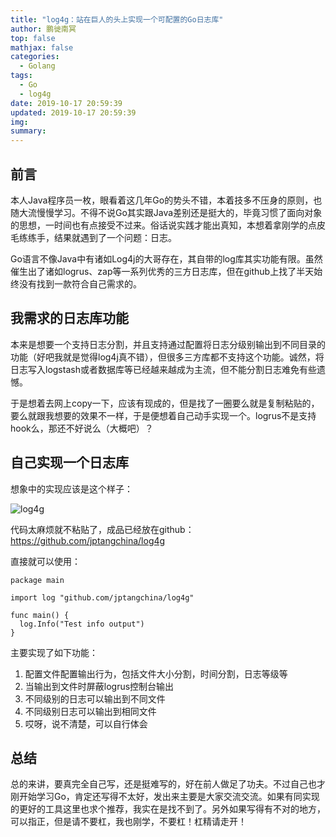 ```yaml
---
title: "log4g：站在巨人的头上实现一个可配置的Go日志库"
author: 鹏徙南冥
top: false
mathjax: false
categories:
  - Golang
tags:
  - Go
  - log4g
date: 2019-10-17 20:59:39
updated: 2019-10-17 20:59:39
img:
summary:
---
```


## 前言

本人Java程序员一枚，眼看着这几年Go的势头不错，本着技多不压身的原则，也随大流慢慢学习。不得不说Go其实跟Java差别还是挺大的，毕竟习惯了面向对象的思想，一时间也有点接受不过来。俗话说实践才能出真知，本想着拿刚学的点皮毛练练手，结果就遇到了一个问题：日志。

Go语言不像Java中有诸如Log4j的大哥存在，其自带的log库其实功能有限。虽然催生出了诸如logrus、zap等一系列优秀的三方日志库，但在github上找了半天始终没有找到一款符合自己需求的。

## 我需求的日志库功能

本来是想要一个支持日志分割，并且支持通过配置将日志分级别输出到不同目录的功能（好吧我就是觉得log4j真不错），但很多三方库都不支持这个功能。诚然，将日志写入logstash或者数据库等已经越来越成为主流，但不能分割日志难免有些遗憾。

于是想着去网上copy一下，应该有现成的，但是找了一圈要么就是复制粘贴的，要么就跟我想要的效果不一样，于是便想着自己动手实现一个。logrus不是支持hook么，那还不好说么（大概吧）？

## 自己实现一个日志库

想象中的实现应该是这个样子：

![log4g](https://s2.ax1x.com/2019/10/17/KEdBuR.png)

代码太麻烦就不粘贴了，成品已经放在github：https://github.com/jptangchina/log4g

直接就可以使用：

```
package main

import log "github.com/jptangchina/log4g"

func main() {
  log.Info("Test info output")
}
```

主要实现了如下功能：

1. 配置文件配置输出行为，包括文件大小分割，时间分割，日志等级等
2. 当输出到文件时屏蔽logrus控制台输出
3. 不同级别的日志可以输出到不同文件
4. 不同级别日志可以输出到相同文件
5. 哎呀，说不清楚，可以自行体会

## 总结

总的来讲，要真完全自己写，还是挺难写的，好在前人做足了功夫。不过自己也才刚开始学习Go，肯定还写得不太好，发出来主要是大家交流交流。如果有同实现的更好的工具这里也求个推荐，我实在是找不到了。另外如果写得有不对的地方，可以指正，但是请不要杠，我也刚学，不要杠！杠精请走开！